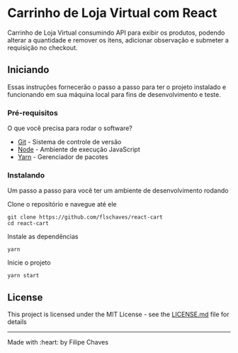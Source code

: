 # Carrinho de Loja Virtual com React

Carrinho de Loja Virtual consumindo API para exibir os produtos, podendo alterar a quantidade e remover os itens, adicionar observação e submeter a requisição no checkout.

## Iniciando

Essas instruções fornecerão o passo a passo para ter o projeto instalado e funcionando em sua máquina local para fins de desenvolvimento e teste.

### Pré-requisitos

O que você precisa para rodar o software?

- [Git](https://git-scm.com/) - Sistema de controle de versão
- [Node](https://nodejs.org/en/) - Ambiente de execução JavaScript
- [Yarn](https://yarnpkg.com/) - Gerenciador de pacotes

### Instalando

Um passo a passo para você ter um ambiente de desenvolvimento rodando

Clone o repositório e navegue até ele

```
git clone https://github.com/flschaves/react-cart
cd react-cart
```

Instale as dependências

```
yarn
```

Inicie o projeto

```
yarn start
```

## License

This project is licensed under the MIT License - see the [LICENSE.md](LICENSE.md) file for details

<hr />
Made with :heart: by Filipe Chaves